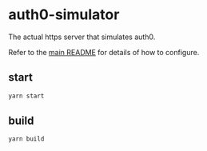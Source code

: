 # auth0-simulator

The actual https server that simulates auth0.

Refer to the [main README](../../README.md) for details of how to configure.

## start

```bash
yarn start
```

## build

```bash
yarn build
```